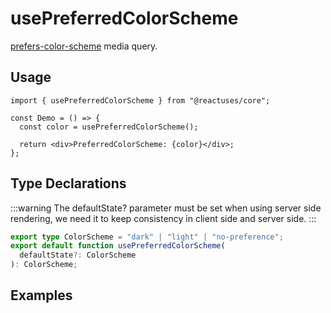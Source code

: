 # usePreferredColorScheme

[prefers-color-scheme](https://developer.mozilla.org/en-US/docs/Web/CSS/@media/prefers-color-scheme) media query.

## Usage

```tsx
import { usePreferredColorScheme } from "@reactuses/core";

const Demo = () => {
  const color = usePreferredColorScheme();

  return <div>PreferredColorScheme: {color}</div>;
};
```

## Type Declarations

:::warning
The defaultState? parameter must be set when using server side rendering, we need it to keep consistency in client side and server side.
:::

```ts
export type ColorScheme = "dark" | "light" | "no-preference";
export default function usePreferredColorScheme(
  defaultState?: ColorScheme
): ColorScheme;
```

## Examples
